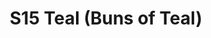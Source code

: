 ---
title: S15 Teal (Buns of Teal)
permalink: "/teams/s15-teal"
members:
- Chris Maggiano - Captain
- Jim Connolly - QB
- Chip Clapp
- Dave Norton
- Dylan Eike
- Kendrick Daniel
- Michele Taa
- Mike Hess
- Patrick McIntyre
- Peter Sima
- Randy Snight
- Sean Boylan
- Sean Karson
- Stephen Tackney
teamid: 5698
name: S15 Teal
color: Buns of Teal
division: ''
---